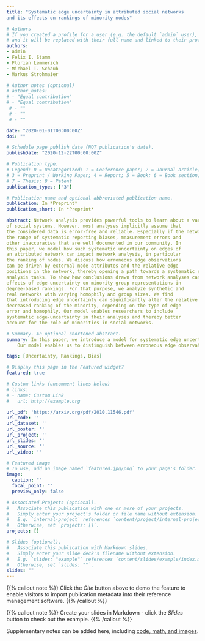 ```yaml
---
title: "Systematic edge uncertainty in attributed social networks
and its effects on rankings of minority nodes"

# Authors
# If you created a profile for a user (e.g. the default `admin` user), write the username (folder name) here 
# and it will be replaced with their full name and linked to their profile.
authors:
- admin
- Felix I. Stamm
- Florian Lemmerich
- Michael T. Schaub
- Markus Strohmaier

# Author notes (optional)
# author_notes:
# - "Equal contribution"
# - "Equal contribution"
 # - ""
 # - ""
 # - ""

date: "2020-01-01T00:00:00Z"
doi: ""

# Schedule page publish date (NOT publication's date).
publishDate: "2020-12-22T00:00:00Z"

# Publication type.
# Legend: 0 = Uncategorized; 1 = Conference paper; 2 = Journal article;
# 3 = Preprint / Working Paper; 4 = Report; 5 = Book; 6 = Book section;
# 7 = Thesis; 8 = Patent
publication_types: ["3"]

# Publication name and optional abbreviated publication name.
publication: In *Preprint*
publication_short: In *Preprint*

abstract: Network analysis provides powerful tools to learn about a variety
of social systems. However, most analyses implicitly assume that
the considered data is error-free and reliable. Especially if the network consists of multiple groups, this assumption conflicts with
the range of systematic reporting biases, measurement errors and
other inaccuracies that are well documented in our community. In
this paper, we model how such systematic uncertainty on edges of
an attributed network can impact network analysis, in particular
the ranking of nodes. We discuss how erroneous edge observations
can be driven by external node attributes and the relative edge
positions in the network, thereby opening a path towards a systematic study of the effects of edge-uncertainty for various network
analysis tasks. To show how conclusions drawn from network analyses can get distorted due to such inaccuracies, we focus on the
effects of edge-uncertainty on minority group representations in
degree-based rankings. For that purpose, we analyze synthetic and
real networks with varying homophily and group sizes. We find
that introducing edge uncertainty can significantly alter the relative density of networks and result both in a strongly increased or
decreased ranking of the minority, depending on the type of edge
error and homophily. Our model enables researchers to include
systematic edge-uncertainty in their analyses and thereby better
account for the role of minorities in social networks.

# Summary. An optional shortened abstract.
summary: In this paper, we introduce a model for systematic edge uncertainty in attributed networks.
    Our model enables us to distinguish between erroneous edge observations that are driven by external node attributes or the network structure itself, thereby opening a path towards a systematic study of the effects of edge-uncertainty for various network analysis tasks.

tags: [Uncertainty, Rankings, Bias]

# Display this page in the Featured widget?
featured: true

# Custom links (uncomment lines below)
# links:
# - name: Custom Link
#   url: http://example.org

url_pdf: 'https://arxiv.org/pdf/2010.11546.pdf'
url_code: ''
url_dataset: ''
url_poster: ''
url_project: ''
url_slides: ''
url_source: ''
url_video: ''

# Featured image
# To use, add an image named `featured.jpg/png` to your page's folder. 
image:
  caption: ""
  focal_point: ""
  preview_only: false

# Associated Projects (optional).
#   Associate this publication with one or more of your projects.
#   Simply enter your project's folder or file name without extension.
#   E.g. `internal-project` references `content/project/internal-project/index.md`.
#   Otherwise, set `projects: []`.
projects: []

# Slides (optional).
#   Associate this publication with Markdown slides.
#   Simply enter your slide deck's filename without extension.
#   E.g. `slides: "example"` references `content/slides/example/index.md`.
#   Otherwise, set `slides: ""`.
slides: ""
---
```


{{% callout note %}}
Click the *Cite* button above to demo the feature to enable visitors to import publication metadata into their reference management software.
{{% /callout %}}

{{% callout note %}}
Create your slides in Markdown - click the *Slides* button to check out the example.
{{% /callout %}}

Supplementary notes can be added here, including [code, math, and images](https://wowchemy.com/docs/writing-markdown-latex/).
